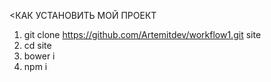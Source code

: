 <КАК УСТАНОВИТЬ МОЙ ПРОЕКТ

1. git clone https://github.com/Artemitdev/workflow1.git site
2. cd site
3. bower i
4. npm i
